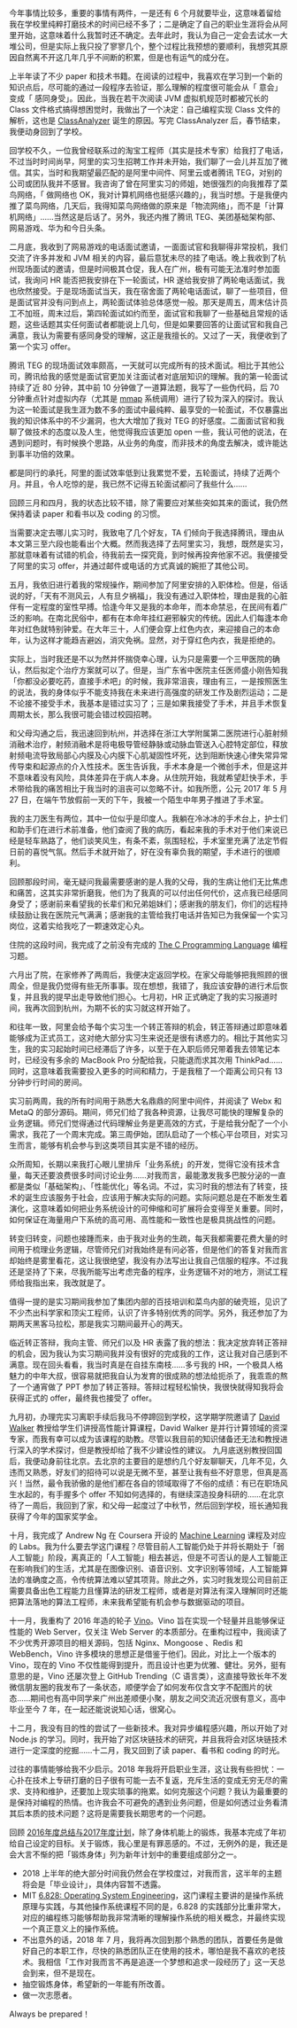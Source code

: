 今年事情比较多，重要的事情有两件，一是还有 6 个月就要毕业，这意味着留给我在学校里纯粹打磨技术的时间已经不多了；二是确定了自己的职业生涯将会从阿里开始，这意味着什么我暂时还不确定。去年此时，我认为自己一定会去试水一大堆公司，但是实际上我只投了寥寥几个，整个过程比我预想的要顺利，我想究其原因自然离不开这几年几乎不间断的积累，但是也有运气的成分在。

上半年读了不少 paper 和技术书籍。在阅读的过程中，我喜欢在学习到一个新的知识点后，尽可能的通过一段程序去验证，那么理解的程度很可能会从「 意会」变成「 感同身受」。因此，当我在若干次阅读 JVM 虚拟机规范时都被冗长的 Class 文件格式搞得想困觉时，我做出了一个决定：自己编程实现 Class 文件的解析，这也是 [ClassAnalyzer](https://github.com/tinylcy/ClassAnalyzer) 诞生的原因。写完 ClassAnalyzer 后，春节结束，我便动身回到了学校。

回学校不久，一位我曾经联系过的淘宝工程师（其实是技术专家）给我打了电话，不过当时时间尚早，阿里的实习生招聘工作并未开始，我们聊了一会儿并互加了微信。其实，当时和我期望最匹配的是阿里中间件、阿里云或者腾讯 TEG，对别的公司或团队我并不感冒。我咨询了曾在阿里实习的师姐，她很强烈的向我推荐了菜鸟网络，「 做网络也 OK，我对计算机网络也挺感兴趣的」，我当时想。于是我便内推了菜鸟网络，几天后，我得知菜鸟网络做的原来是「物流网络」，而不是「计算机网络」......当然这是后话了。另外，我还内推了腾讯 TEG、美团基础架构部、网易游戏、华为和今日头条。

二月底，我收到了网易游戏的电话面试邀请，一面面试官和我聊得非常投机，我们交流了许多并发和 JVM 相关的内容，最后意犹未尽的挂了电话。晚上我收到了杭州现场面试的邀请，但是时间极其仓促，我人在广州，极有可能无法准时参加面试，我询问 HR 能否把我安排在下一轮面试，HR 遂给我安排了两轮电话面试，我也欣然接受。于是现场面试当天，我在宿舍面了两轮电话面试，聊了一些项目，但是面试官并没有问到点上，两轮面试体验总体感觉一般。那天是周五，周末估计员工不加班，周末过后，第四轮面试如约而至，面试官和我聊了一些基础且常规的话题，这些话题其实任何面试者都能说上几句，但是如果要回答的让面试官和我自己满意，我认为需要有感同身受的理解，这正是我擅长的。又过了一天，我便收到了第一个实习 offer。

腾讯 TEG 的现场面试效率颇高，一天就可以完成所有的技术面试。相比于其他公司，腾讯给我的感觉是面试官更加关注面试者对底层知识的理解。我的第一轮面试持续了近 80 分钟，其中前 10 分钟做了一道算法题，我写了一些伪代码，后 70 分钟重点针对虚拟内存（尤其是 [mmap](http://man7.org/linux/man-pages/man2/mmap.2.html) 系统调用）进行了较为深入的探讨。我认为这一轮面试是我生涯为数不多的面试中最纯粹、最享受的一轮面试，不仅暴露出我的知识体系中的不少漏洞，也大大增加了我对 TEG 的好感度。二面面试官和我聊了做技术的态度以及人生，他觉得我应该更加 open 一些，我认可他的说法，在遇到问题时，有时候换个思路，从业务的角度，而非技术的角度去解决，或许能达到事半功倍的效果。

都是同行的承托，阿里的面试效率低到让我累觉不爱，五轮面试，持续了近两个月。并且，令人吃惊的是，我已然不记得五轮面试都问了我些什么......

回顾三月和四月，我的状态比较不错，除了需要应对某些突如其来的面试，我仍然保持着读 paper 和看书以及 coding 的习惯。

当需要决定去哪儿实习时，我致电了几个好友，TA 们倾向于我选择腾讯，理由从本文第三至六段也能看出个大概。然而我选择了去阿里实习，我想，既然是实习，那就意味着有试错的机会，待我前去一探究竟，到时候再投奔他家不迟。我便接受了阿里的实习 offer，并通过邮件或电话的方式真诚的婉拒了其他公司。

五月，我依旧进行着我的常规操作，期间参加了阿里安排的入职体检。但是，俗话说的好，「天有不测风云，人有旦夕祸福」，我没有通过入职体检，理由是我的心脏伴有一定程度的室性早搏。恰逢今年又是我的本命年，而本命禁忌，在民间有着广泛的影响。在南北民俗中，都有在本命年挂红避邪躲灾的传统。因此人们每逢本命年对红色就特别钟爱。在大年三十，人们便会穿上红色内衣，来迎接自己的本命年，认为这样才能趋吉避凶，消灾免祸。显然，对于穿红色内衣，我是拒绝的。

实际上，当时我还是不以为然并怀揣侥幸心理，认为只是需要一个三甲医院的确认，然后拟定个治疗方案就可以了。但是，当广东省中医院主任医师盛小刚告知我「你都没必要吃药，直接手术吧」的时候，我非常沮丧，理由有三，一是按照医生的说法，我的身体似乎不能支持我在未来进行高强度的研发工作及剧烈运动；二是不论接不接受手术，我基本是错过实习了；三是如果我接受了手术，并且手术恢复周期太长，那么我很可能会错过校园招聘。

和父母沟通之后，我迅速回到杭州，并选择在浙江大学附属第二医院进行心脏射频消融术治疗，射频消融术是将电极导管经静脉或动脉血管送入心腔特定部位，释放射频电流导致局部心内膜及心内膜下心肌凝固性坏死，达到阻断快速心律失常异常传导束和起源点的介入性技术。医生告诉我，手术本身是一个微创手术，但是这并不意味着没有风险，具体差异在于病人本身。从住院开始，我就希望赶快手术，手术带给我的痛苦相比于我当时的沮丧可以忽略不计。如我所愿，公元 2017 年 5 月 27 日，在端午节放假前一天的下午，我被一个陌生中年男子推进了手术室。

我的主刀医生有两位，其中一位似乎是印度人。我躺在冷冰冰的手术台上，护士们和助手们在进行术前准备，他们查阅了我的病历，看起来我的手术对于他们来说已经是轻车熟路了，他们谈笑风生，有条不紊，氛围轻松，手术室里充满了法定节假日前的喜悦气氛。然后手术就开始了，好在没有辜负我的期望，手术进行的很顺利。

回顾那段时间，毫无疑问我最需要感谢的是人我的父母，我的生病让他们无比焦虑和痛苦，这其实非常折磨我，他们为了我真的可以付出任何代价，这点我已经感同身受了；感谢前来看望我的长辈们和兄弟姐妹们；感谢我的朋友们，你们的远程持续鼓励让我在医院元气满满；感谢我的主管给我打电话并告知已为我保留一个实习岗位，这着实给我吃了一颗速效定心丸。

住院的这段时间，我完成了之前没有完成的 [The C Programming Language](https://book.douban.com/subject/1139336/) 编程习题。

六月出了院，在家修养了两周后，我便决定返回学校。在家父母能够把我照顾的很周全，但是我仍觉得有些无所事事。现在想想，我错了，我应该安静的进行术后恢复，并且我的提早出走导致他们担心。七月初，HR 正式确定了我的实习报道时间，我再次回到杭州，为期不长的实习就这样开始了。

和往年一致，阿里会给予每个实习生一个转正答辩的机会，转正答辩通过即意味着能够成为正式员工，这对绝大部分实习生来说还是很有诱惑力的。相比于其他实习生，我的实习起始时间已经滞后了许多，以至于在入职后师兄带着我去领笔记本时，已经没有多余的 MacBook Pro 分配给我，只能退而求其次用 ThinkPad......同时，这意味着我需要投入更多的时间和精力，于是我租了一个距离公司只有 13 分钟步行时间的房间。

实习前两周，我的所有时间用于熟悉大名鼎鼎的阿里中间件，并阅读了 Webx 和 MetaQ 的部分源码。期间，师兄们给了我各种资源，让我尽可能快的理解复杂的业务逻辑。师兄们觉得通过代码理解业务是更高效的方式，于是给我分配了一个小需求，我花了一个周末完成。第三周伊始，团队启动了一个核心平台项目，对实习生而言，能够有机会参与到这类项目其实是不错的经历。

众所周知，长期以来我打心眼儿里排斥「业务系统」的开发，觉得它没有技术含量，每天还要浪费很多时间讨论业务......对我而言，最能激发我多巴胺分泌的一直都是类似「基础架构」、「性能优化」等名词。不过，实习时我的想法有了转变，技术的诞生应该服务于社会，应该用于解决实际的问题。实际问题总是在不断发生着演化，这意味着如何把业务系统设计的可伸缩和可扩展将会变得至关重要。同时，如何保证在海量用户下系统的高可用、高性能和一致性也是极具挑战性的问题。

转变归转变，问题也接踵而来，由于我对业务的生疏，每天我都需要花费大量的时间用于梳理业务逻辑，尽管师兄们对我始终是有问必答，但是他们的答复对我而言却始终是雾里看花，这让我很绝望，我没有办法写出让我自己信服的程序。不过我还是坚持了下来，尽我所能写出考虑完备的程序，业务逻辑不对的地方，测试工程师给我指出来，我改就是了。

值得一提的是实习期间我参加了集团内部的百技培训和菜鸟内部的破壳班，见识了不少杰出科学家和顶尖工程师，认识了许多特别优秀的同学。另外，我还参加了为期两天黑客马拉松，那是我实习期间最开心的两天。

临近转正答辩，我向主管、师兄们以及 HR 表露了我的想法：我决定放弃转正答辩的机会，因为我认为实习期间我并没有很好的完成我的工作，这让我对自己感到不满意。现在回头看看，我当时真是在自挂东南枝......多亏我的 HR，一个极具人格魅力的中年大叔，很容易就把我自认为发育的很成熟的想法给扼杀了，我乖乖的熬了一个通宵做了 PPT 参加了转正答辩。答辩过程轻松愉快，我很快就得知我将会获得正式的 offer，最终我也接受了 offer。

九月初，办理完实习离职手续后我马不停蹄回到学校，这学期学院邀请了 [David Walker](https://scholar.google.co.uk/citations?user=W-IMms4AAAAJ&hl=en) 教授给学生们讲授高性能计算课程，David Walker 是并行计算领域的资深专家，而我有幸可以成为该课程的助教。尽管以我目前的知识储备还无法和教授进行深入的学术探讨，但是教授却给了我不少建设性的建议。 九月底送别教授回国后，我便动身前往北京。去北京的主要目的是想约几个好友聊聊天，几年不见，久违而又熟悉，好友们的招待可以说是无微不至，甚至让我有些不好意思，但真是高兴！当然，最令我骄傲的是他们都在各自的领域取得了不俗的成绩：有已在职场风生水起的，有手握多个 offer 不知如何选择的，有继续深造投身科研的……在北京待了一周后，我回到了家，和父母一起度过了中秋节，然后回到学校，班长通知我获得了今年的国家奖学金。

十月，我完成了 Andrew Ng 在 Coursera 开设的 [Machine Learning](https://www.coursera.org/learn/machine-learning/home/welcome) 课程及对应的 Labs。我为什么要去学这门课程？尽管目前人工智能仍处于并将长期处于「弱人工智能」阶段，离真正的「人工智能」相去甚远，但是不可否认的是人工智能正在影响我们的生活，尤其是在图像识别、语音识别、文字识别等领域，人工智能算法的准确度之高，令传统算法难以望其项背。除此之外，实习时我发现公司目前正需要具备出色工程能力且懂算法的研发工程师，或者是对算法有深入理解同时还能把算法落地的算法工程师，未来我希望能有机会参与数据驱动的项目。

十一月，我重构了 2016 年造的轮子 [Vino](https://github.com/tinylcy/vino)。Vino 旨在实现一个轻量并且能够保证性能的 Web Server，仅关注 Web Server 的本质部分。在重构过程中，我阅读了不少优秀开源项目的相关源码，包括 Nginx、Mongoose 、Redis 和 WebBench，Vino 许多模块的思想正是借鉴于他们。因此，对比上一个版本的 Vino，现在的 Vino 不仅性能得到提升，而且设计也更为优雅、健壮。另外，挺有意思的是，Vino 还屡次登上 GitHub Trending（C 语言类），这直接导致长年不发微信朋友圈的我发布了一条状态，顺便学会了如何发布仅含文字不配图片的状态......期间也有高中同学来广州出差顺便小聚，朋友之间交流近况很有意义，高中毕业至今 7 年，在一起还能说说知心话，很窝心。

十二月，我没有目的性的尝试了一些新技术。我对异步编程感兴趣，所以开始了对 Node.js 的学习。同时，我开始了对区块链技术的研究，并且我将会对区块链技术进行一定深度的挖掘......十二月，我又回到了读 paper、看书和 coding 的时光。

过往的事情能够给我不少启示。2018 年我将开启职业生涯，这让我有些担忧：一心扑在技术上专研打磨的日子很有可能一去不复返，充斥生活的变成无穷无尽的需求、支持和维护，还要加上现实琐事的拖累。如何克服这个问题？我认为最重要的是保持对编程的热情。也许我会不可避免的遇到业务问题，但是如何透过业务看清其后本质的技术问题？这将是需要我长期思考的一个问题。

回顾 [2016年度总结与2017年度计划](http://tinylcy.me/2017/2016%E5%B9%B4%E5%BA%A6%E6%80%BB%E7%BB%93%E5%8F%8A2017%E5%B9%B4%E5%BA%A6%E8%AE%A1%E5%88%92/)，除了身体机能上的锻炼，我基本完成了年初给自己设定的目标。关于锻炼，我心里是有罪恶感的。不过，无例外的是，我还是会大言不惭的把「锻炼身体」列为新年计划中的重要组成部分之一。

* 2018 上半年的绝大部分时间我仍然会在学校度过，对我而言，这半年的主题将会是「毕业设计」，具体内容暂不透露。
* MIT [6.828: Operating System Engineering](https://pdos.csail.mit.edu/6.828/2017/)，这门课程主要讲的是操作系统原理与实践，与其他操作系统课程不同的是，6.828 的实践部分比重非常大，对应的编程练习能够帮助我非常清晰的理解操作系统的相关概念，并最终实现一个真正意义上的操作系统。
* 不出意外的话，2018 年 7 月，我将再次回到那个熟悉的团队，首要任务是做好自己的本职工作，尽快的熟悉团队正在使用的技术，哪怕是我不喜欢的老技术。我相信「工作对我而言不再是追逐一个梦想和追求一段经历了」这一天总会到来，但不是现在。
* 抽空锻炼身体，希望新的一年能有所改善。
* 做一次志愿者。


Always be prepared！






